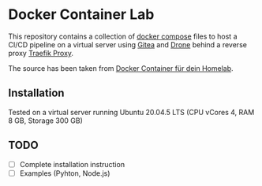 # Docker Container Lab

This repository contains a collection of [docker compose](https://docs.docker.com/compose/) files to host a CI/CD pipeline on a virtual server using [Gitea](https://gitea.io/) and [Drone](https://www.drone.io/) behind a reverse proxy [Traefik Proxy](https://traefik.io/).

The source has been taken from [Docker Container für dein Homelab](https://github.com/cbirkenbeul/docker-homelab).

## Installation

Tested on a virtual server running Ubuntu 20.04.5 LTS (CPU vCores 4, RAM 8 GB, Storage 300 GB)

## TODO

- [ ] Complete installation instruction
- [ ] Examples (Pyhton, Node.js)
